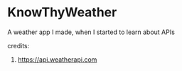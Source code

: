 # KnowThyWeather
A weather app I made, when I started to learn about APIs

credits:
1. https://api.weatherapi.com
